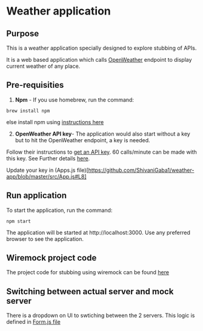 # Weather application

## Purpose

This is a weather application specially designed to explore stubbing of APIs.

It is a web based application which calls [OpenWeather](https://openweathermap.org/) endpoint to display current weather of any place.

## Pre-requisities

1. **Npm** - If you use homebrew, run the command:  

```shell
brew install npm
```

else install npm using [instructions here](https://www.npmjs.com/get-npm)

2. **OpenWeather API key**- The application would also start without a key but to hit the OpenWeather endpoint, a key is needed.

Follow their instructions to [get an API key](https://home.openweathermap.org/users/sign_up).
60 calls/minute can be made with this key. See Further details [here](https://openweathermap.org/price).

Update your key in (Apps.js file)[https://github.com/ShivaniGaba1/weather-app/blob/master/src/App.js#L8]

## Run application

To start the application, run the command:  

```shell
npm start
```

The application will be started at http://localhost:3000. Use any preferred browser to see the application.

## Wiremock project code

The project code for stubbing using wiremock can be found [here](https://github.com/ShivaniGaba1/wiremock-weather)

## Switching between actual server and mock server

There is a dropdown on UI to swtiching between the 2 servers. This logic is defined in [Form.js file](https://github.com/ShivaniGaba1/weather-app/blob/master/src/components/Form.js)
